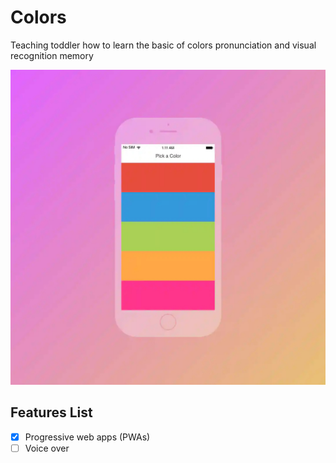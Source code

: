 # Colors
Teaching toddler how to learn the basic of colors pronunciation and visual recognition memory

![Mockup Color](https://github.com/JulioMontas/COLORS/blob/main/Mockup-Color-v1-0-0.jpg)

## Features List
- [x] Progressive web apps (PWAs)
- [ ] Voice over
